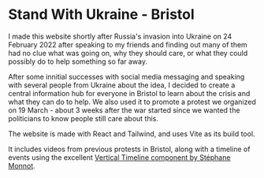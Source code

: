 # Stand With Ukraine - Bristol
I made this website shortly after Russia's invasion into Ukraine
on 24 February 2022 after speaking to my friends and finding out
many of them had no clue what was going on, why they should care,
or what they could possibly do to help something so far away.

After some innitial successes with social media messaging and speaking
with several people from Ukraine about the idea, I decided to create
a central information hub for everyone in Bristol to learn about the
crisis and what they can do to help. We also used it to promote
a protest we organized on 19 March - about 3 weeks after the war
started since we wanted the politicians to know people still care
about this.

The website is made with React and Tailwind, and uses Vite as its
build tool.

It includes videos from previous protests in Bristol, along with a
timeline of events using the excellent [Vertical Timeline component
by Stéphane Monnot](https://github.com/stephane-monnot/react-vertical-timeline).
